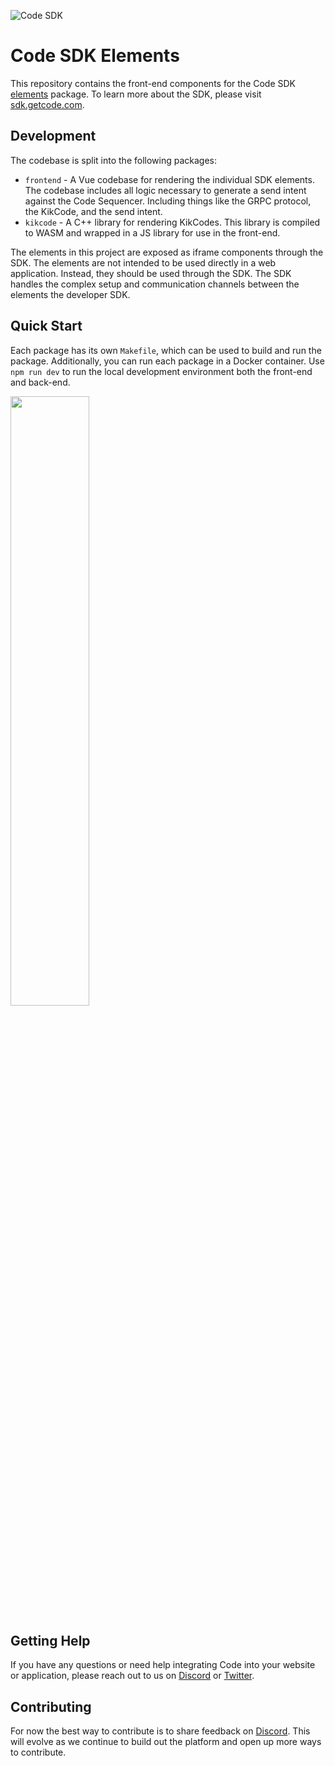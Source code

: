 
![Code SDK](https://github.com/code-wallet/code-sdk-elements/assets/623790/a810b617-e911-4898-8d07-835a3d6874cd)

# Code SDK Elements
This repository contains the front-end components for the Code SDK [elements](https://www.npmjs.com/package/@code-wallet/elements) package. To learn more about the SDK, please visit [sdk.getcode.com](https://sdk.getcode.com).


## Development
The codebase is split into the following packages:

* `frontend` - A Vue codebase for rendering the individual SDK elements. The codebase includes all logic necessary to generate a send intent against the Code Sequencer. Including things like the GRPC protocol, the KikCode, and the send intent.
* `kikcode` - A C++ library for rendering KikCodes. This library is compiled to WASM and wrapped in a JS library for use in the front-end.

The elements in this project are exposed as iframe components through the SDK. The elements are not intended to be used directly in a web application. Instead, they should be used through the SDK. The SDK handles the complex setup and communication channels between the elements the developer SDK.

## Quick Start
Each package has its own `Makefile`, which can be used to build and run the package. Additionally, you can run each package in a Docker container. Use `npm run dev` to run the local development environment both the front-end and back-end.

<img width="50%" src="https://github.com/code-wallet/code-sdk-elements/assets/623790/5453a69d-d81a-448e-8edf-9345568fbf82">

## Getting Help

If you have any questions or need help integrating Code into your website or application, please reach out to us on [Discord](https://discord.gg/T8Tpj8DBFp) or [Twitter](https://twitter.com/getcode).

##  Contributing

For now the best way to contribute is to share feedback on [Discord](https://discord.gg/T8Tpj8DBFp). This will evolve as we continue to build out the platform and open up more ways to contribute. 
